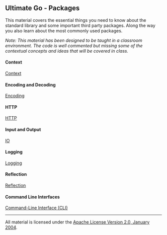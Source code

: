## Ultimate Go - Packages
This material covers the essential things you need to know about the standard library and some important third party packages. Along the way you also learn about the most commonly used packages.

*Note: This material has been designed to be taught in a classroom environment. The code is well commented but missing some of the contextual concepts and ideas that will be covered in class.*

#### Context
[Context](../../../topics/packages/context/README.md)

#### Encoding and Decoding
[Encoding](../../../topics/packages/encoding/README.md)

#### HTTP
[HTTP](../../../topics/packages/http/README.md)

#### Input and Output
[IO](../../../topics/packages/io/README.md)

#### Logging
[Logging](../../../topics/packages/logging/README.md)

#### Reflection
[Reflection](../../../topics/packages/reflection/README.md)

#### Command Line Interfaces
[Command-Line Interface (CLI)](../../../topics/cli/README.md)
___
All material is licensed under the [Apache License Version 2.0, January 2004](http://www.apache.org/licenses/LICENSE-2.0).
